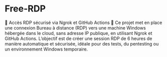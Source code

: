 # Free-RDP
🔐 Accès RDP sécurisé via Ngrok et GitHub Actions 📌 
Ce projet met en place une connexion Bureau à distance (RDP) vers une machine Windows hébergée dans le cloud, sans adresse IP publique, en utilisant Ngrok et GitHub Actions. L’objectif est de créer une session RDP de 6 heures de manière automatique et sécurisée, idéale pour des tests, du pentesting ou un environnement Windows temporaire.
